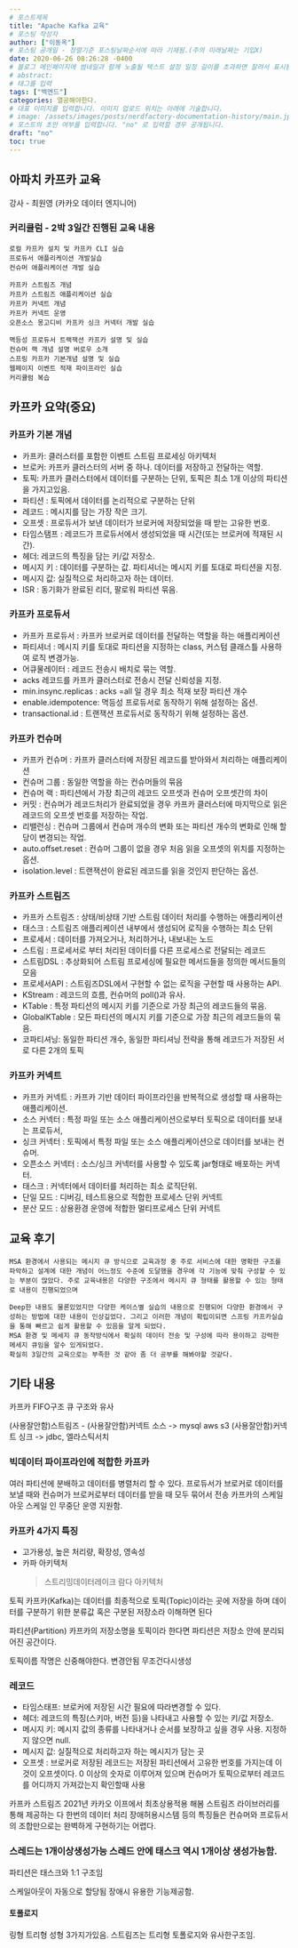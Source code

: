 ```yaml
---
# 포스트제목
title: "Apache Kafka 교육"
# 포스팅 작성자
author: ["이동옥"] 
# 포스팅 공개일 - 정렬기준 포스팅날짜순서에 따라 기재됨.(주의 미래날짜는 기입X)
date: 2020-06-26 08:26:28 -0400
# 블로그 메인페이지에 썸네일과 함께 노출될 텍스트 설정 일정 길이를 초과하면 잘려서 표시됨.
# abstract:
# 태그를 입력
tags: ["백엔드"]
categories: 열공해야한다.
# 대표 이미지를 입력합니다. 이미지 업로드 위치는 아래에 기술합니다.
# image: /assets/images/posts/nerdfactory-documentation-history/main.jpg
# 포스트의 초안 여부를 입력합니다. "no" 로 입력할 경우 공개됩니다.
draft: "no"
toc: true
---
```





## 아파치 카프카 교육  
강사 - 최원영 (카카오 데이터 엔지니어)  

### 커리큘럼  - 2박 3일간 진행된 교육 내용
```
로컬 카프카 설치 및 카프카 CLI 실습  
프로듀서 애플리케이션 개발실습  
컨슈머 애플리케이션 개발 실습  

카프카 스트림즈 개념  
카프카 스트림즈 애플리케이션 실습  
카프카 커넥트 개념   
카프카 커넥트 운영  
오픈소스 몽고디비 카프카 싱크 커넥터 개발 실습  

멱등성 프로듀서 트랙잭션 카프카 설명 및 실습  
컨슈머 랙 개념 설명 버로우 소개  
스프링 카프카 기본개념 설명 및 실습  
웹페이지 이벤트 적재 파이프라인 실습  
커리큘럼 복습   
```

## 카프카 요약(중요)

### 카프카 기본 개념
- 카프카: 클러스터를 포함한 이벤트 스트림 프로세싱 아키텍처
- 브로커: 카프카 클러스터의 서버 중 하나. 데이터를 저장하고 전달하는 역할.
- 토픽: 카프카 클러스터에서 데이터를 구분하는 단위, 토픽은 최소 1개 이상의 파티션을 가지고있음.
- 파티션 : 토픽에서 데이터를 논리적으로 구분하는 단위
- 레코드 : 메시지를 담는 가장 작은 크기.
- 오프셋 : 프로듀서가 보낸 데이터가 브로커에 저장되었을 때 받는 고유한 번호.
- 타임스탬프 : 레코드가 프로듀서에서 생성되었을 때 시간(또는 브로커에 적재된 시간).
- 헤더: 레코드의 특징을 담는 키/값 저장소.
- 메시지 키 : 데이터를 구분하는 값. 파티셔너는 메시지 키를 토대로 파티션을 지정.
- 메시지 값: 실질적으로 처리하고자 하는 데이터.
- ISR : 동기화가 완료된 리더, 팔로워 파티션 묶음.

### 카프카 프로듀서
 - 카프카 프로듀서 : 카프카 브로커로 데이터를 전달하는 역할을 하는 애플리케이션
 - 파티셔너 : 메시지 키를 토대로 파티션을 지정하는 class, 커스텀 클래스틀 사용하여 로직 변경가능.
 - 어큐물레이터 : 레코드 전송시 배치로 묶는 역할.
 - acks 레코드를 카프카 클러스터로 전송시 전달 신뢰성을 지정.
 - min.insync.replicas : acks =all 일 경우 최소 적재 보장 파티션 개수
 - enable.idempotence: 멱등성 프로듀서로 동작하기 위해 설정하는 옵션.
 - transactional.id : 트랜잭션 프로듀서로 동작하기 위해 설정하는 옵션.
 
### 카프카 컨슈머
 - 카프카 컨슈머 : 카프카 클러스터에 저장된 레코드를 받아와서 처리하는 애플리케이션
 - 컨슈머 그룹 : 동일한 역할을 하는 컨슈머들의 묶음
 - 컨슈머 랙 : 파티션에서 가장 최근의 레코드 오프셋과 컨슈머 오프셋간의 차이
 - 커밋 : 컨슈머가 레코드처리가 완료되었을 경우 카프카 클러스터에 마지막으로 읽은 레코드의 오프셋 번호를 저장하는 작업.
 - 리밸런싱 : 컨슈머 그룹에서 컨슈머 개수의 변화 또는 파티션 개수의 변화로 인해 할당이 변경되는 작업.
 - auto.offset.reset : 컨슈머 그룹이 없을 경우 처음 읽을 오프셋의 위치를 지정하는 옵션.
 - isolation.level : 트랜잭션이 완료된 레코드를 읽을 것인지 판단하는 옵션.

### 카프카 스트림즈
 - 카프카 스트림즈 : 상태/비상태 기반 스트림 데이터 처리를 수행하는 애플리케이션
 - 태스크 : 스트림즈 애플리케이션 내부에서 생성되어 로직을 수행하는 최소 단위
 - 프로세서 : 데이터를 가져오거나, 처리하거나, 내보내는 노드
 - 스트림 : 프로세서로 부터 처리된 데이터를 다른 프로세스로 전달되는 레코드
 - 스트림DSL : 추상화되어 스트림 프로세싱에 필요한 메서드들을 정의한 메서드들의 모음
 - 프로세서API : 스트림즈DSL에서 구현할 수 없는 로직을 구현할 때 사용하는 API.
 - KStream : 레코드의 흐름, 컨슈머의 poll()과 유사.
 - KTable : 특정 파티션의 메시지 키를 기준으로 가장 최근의 레코드들의 묶음.
 - GlobalKTable : 모든 파티션의 메시지 키를 기준으로 가장 최근의 레코드들의 묶음.
 - 코파티셔닝: 동일한 파티션 개수, 동일한 파티셔닝 전략을 통해  레코드가 저장된 서로 다른 2개의 토픽

### 카프카 커넥트
 - 카프카 커넥트 : 카프카 기반 데이터 파이프라인을 반복적으로 생성할 때 사용하는 애플리케이션.
 - 소스 커넥터 : 특정 파일 또는 소스 애플리케이션으로부터 토픽으로 데이터를 보내는 프로듀서,
 - 싱크 커넥터 : 토픽에서 특정 파일 또는 소스 애플리케이션으로 데이터를  보내는 컨슈머.
 - 오픈소스 커넥터 : 소스/싱크 커넥터를 사용할 수 있도록 jar형태로 배포하는 커넥터.
 - 태스크 : 커넥터에서 데이터를 처리하는 최소 로직단위.
 - 단일 모드 : 디버깅, 테스트용으로 적합한 프로세스 단위 커넥트
 - 분산 모드 : 상용환경 운영에 적합한 멀티프로세스 단위 커넥트

## 교육 후기

```
MSA 환경에서 사용되는 메시지 큐 방식으로 교육과정 중 주로 서비스에 대한 명확한 구조를 파악하고 설계에 대한 개념이 어느정도 수준에 도달했을 경우에 각 기능에 맞춰 구성할 수 있는 부분이 많았다. 주로 교육내용은 다양한 구조에서 메시지 큐 형태를 활용할 수 있는 형태로 내용이 진행되었으며

Deep한 내용도 물론있었지만 다양한 케이스별 실습의 내용으로 진행되어 다양한 환경에서 구성하는 방법에 대한 내용이 인상깊었다. 그리고 이러한 개념이 확립이되면 스프링 카프카실습을 통해 빠르고 쉽게 활용할 수 있음을 알게 되었다.
MSA 환경 및 메세지 큐 동작방식에서 확실히 데이터 전송 및 구성에 따라 용이하고 강력한 메세지 큐임을 알수 있게되었다. 
확실히 3일간의 교육으로는 부족한 것 같아 좀 더 공부를 해봐야할 것같다.

```












## 기타 내용
카프카 FIFO구조 큐 구조와 유사 

(사용잘안함)스트림즈 - 
(사용잘안함)커넥트 소스 -> mysql aws s3 
(사용잘안함)커넥트 싱크 -> jdbc, 엘라스틱서치

### 빅데이터 파이프라인에 적합한 카프카
여러 파티션에 분배하고 데이터를 병렬처리 할 수 있다.
프로듀서가 브로커로 데이터를 보낼 때와 컨슈머가 브로커로부터 데이터를 받을 때 모두 묶어서 전송
카프카의 스케일 아웃 스케일 인 무중단 운영 지원함.

### 카프카 4가지 특징
 - 고가용성, 높은 처리량, 확장성, 영속성
 - 카파 아키텍처
   > 스트리밍데이터레이크 
   > 람다 아키텍처

토픽
카프카(Kafka)는 데이터를 최종적으로 토픽(Topic)이라는 곳에 저장을 하며 데이터를 구분하기 위한 분류값 혹은 구분된 저장소라 이해하면 된다

파티션(Partition)
카프카의 저장소명을 토픽이라 한다면 파티션은 저장소 안에 분리되어진 공간이다.

토픽이름 작명은 신중해야한다.
변경안됨 무조건다시생성

### 레코드

- 타임스태프: 브로커에 저장된 시간 필요에 따라변경할 수 있다.
- 헤더: 레코드의 특징(스키마, 버전 등)을 나타내고 사용할 수 있는 키/값 저장소.
- 메시지 키: 메시지 값의 종류를 나타내거나 순서를 보장하고 싶을 경우 사용. 지정하지 않으면 null.
- 메시지 값: 실질적으로 처리하고자 하는 메시지가 담는 곳
- 오프셋 : 브로커로 저장된 레코드는 저장된 파티션에서 고유한 번호를 가지는데 이것이 오프셋이다. 0 이상의 숫자로 이루어져 있으며 컨슈머가 토픽으로부터 레코드를 어디까지 가져갔는지 확인할때 사용


카프카  스트림즈 2021년 카카오 이프에서 최초상용적용 해봄
스트림즈 라이브러리를 통해 제공하는 다 한번의 데이터 처리 장애허용시스템 등의 특징들은 컨슈머와 프로듀서의 조합만으로는 완벽하게 구현하기는 어렵다.

### 스레드는 1개이상생성가능 스레드 안에 태스크 역시 1개이상 생성가능함.
파티션은 태스크와 1:1 구조임

스케일아웃이 자동으로 할당됨 장애시 유용한 기능제공함.

#### 토폴로지
링형 트리형 성형 3가지가있음.
스트림즈는 트리형 토폴로지와 유사한구조임.
